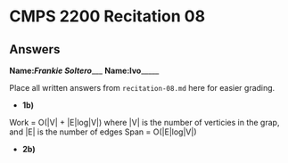 # CMPS 2200 Recitation 08

## Answers

**Name:**___________Frankie Soltero______________
**Name:**__________Ivo_______________


Place all written answers from `recitation-08.md` here for easier grading.



- **1b)**

 Work = O(|V| + |E|log|V|) where |V| is the number of verticies in the grap, and |E| is the number of edges
Span = O(|E|log|V|)

- **2b)**

